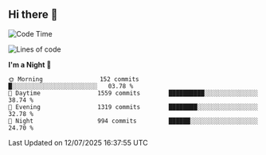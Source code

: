 ## Hi there 👋

<!--
**Wangmerlyn/Wangmerlyn** is a ✨ _special_ ✨ repository because its `README.md` (this file) appears on your GitHub profile.

Here are some ideas to get you started:

- 🔭 I’m currently working on ...
- 🌱 I’m currently learning ...
- 👯 I’m looking to collaborate on ...
- 🤔 I’m looking for help with ...
- 💬 Ask me about ...
- 📫 How to reach me: ...
- 😄 Pronouns: ...
- ⚡ Fun fact: ...
-->
<!--START_SECTION:waka-->
![Code Time](http://img.shields.io/badge/Code%20Time-416%20hrs%2038%20mins-blue)

![Lines of code](https://img.shields.io/badge/From%20Hello%20World%20I%27ve%20Written-20.1%20million%20lines%20of%20code-blue)

**I'm a Night 🦉** 

```text
🌞 Morning                152 commits         █░░░░░░░░░░░░░░░░░░░░░░░░   03.78 % 
🌆 Daytime                1559 commits        ██████████░░░░░░░░░░░░░░░   38.74 % 
🌃 Evening                1319 commits        ████████░░░░░░░░░░░░░░░░░   32.78 % 
🌙 Night                  994 commits         ██████░░░░░░░░░░░░░░░░░░░   24.70 % 
```



 Last Updated on 12/07/2025 16:37:55 UTC
<!--END_SECTION:waka-->
